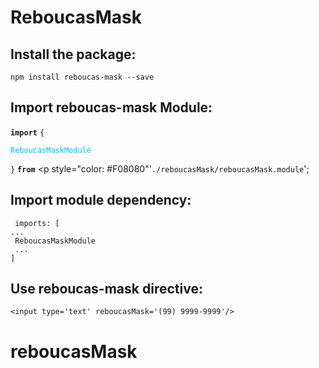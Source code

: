 # ReboucasMask

## Install the package: 
  `npm install reboucas-mask --save`

## Import reboucas-mask Module:
   **`import`** `{` <p style="color: #00BFFF">`ReboucasMaskModule`</p> `}` **`from`** <p style="color: #F08080"'`./reboucasMask/reboucasMask.module`';</p>

## Import module dependency:
   ` imports: [`<br>
   `...`<br>
   ` ReboucasMaskModule`<br>
  ` ...`<br>
   `]`

## Use reboucas-mask directive:

 `<input type='text' reboucasMask='(99) 9999-9999'/>`

# reboucasMask
